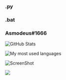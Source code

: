 ### .py
### .bat
### Asmodeus#1666


![GitHub Stats](https://github-readme-stats.vercel.app/api?username=TrolledTooHard&theme=radical)

![My most used languages](https://github-readme-stats.vercel.app/api/top-langs/?username=TrolledTooHard&theme=radical) 

![ScreenShot](https://media.discordapp.net/attachments/893863178700726344/894223017381609572/ClydexTTH.png?width=670&height=670)

![](https://img.shields.io/static/v1?label=Hoe+Count&message=Infinite&color=brightgreen)

